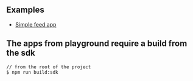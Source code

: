 ## Examples

- [Simple feed app](./ui/feed-app)

## The apps from playground require a build from the sdk

```shell script
// from the root of the project
$ npm run build:sdk
```
